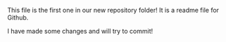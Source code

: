 This file is the first one in our new repository folder! It is a readme file for Github.

I have made some changes and will try to commit!
